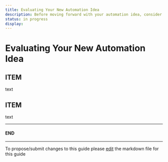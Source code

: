 ```yaml
---
title: Evaluating Your New Automation Idea
description: Before moving forward with your automation idea, consider some of the questions you should address
status: in progress
display: 
---
```


# Evaluating Your New Automation Idea

## ITEM
text

## ITEM
text



---
#### END
---
To propose/submit changes to this guide please [edit](https://github.com/100Automations/Website/blob/master/_guides/evaluating-new-automation-idea.md) the markdown file for this guide
